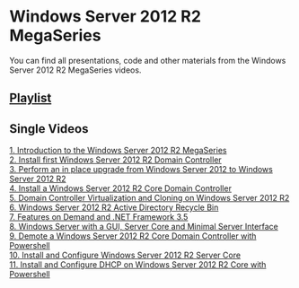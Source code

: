 # Windows Server 2012 R2 MegaSeries
You can find all presentations, code and other materials from the Windows Server 2012 R2 MegaSeries videos.

## [Playlist](https://www.youtube.com/playlist?list=PLBYrLLXZvp0zVwsDO7q6MKny8ZayRic7_)

## Single Videos
[1. Introduction to the Windows Server 2012 R2 MegaSeries](https://youtu.be/6dRCimATMe0)<br/>
[2. Install first Windows Server 2012 R2 Domain Controller](https://youtu.be/LEFv9CdtjiI)<br/>
[3. Perform an in place upgrade from Windows Server 2012 to Windows Server 2012 R2](https://youtu.be/LO8Cn7Z8lZs)<br/>
[4. Install a Windows Server 2012 R2 Core Domain Controller](https://youtu.be/yjRy-OzHfLU)<br/>
[5. Domain Controller Virtualization and Cloning on Windows Server 2012 R2](https://youtu.be/PXiJgC0B5jA)<br/>
[6. Windows Server 2012 R2 Active Directory Recycle Bin](https://youtu.be/Cha8qaVN_fc)<br/>
[7. Features on Demand and .NET Framework 3.5](https://youtu.be/V_kK_RQrjAY)<br/>
[8. Windows Server with a GUI, Server Core and Minimal Server Interface](https://youtu.be/LsbeAcT1ZxU)<br/>
[9. Demote a Windows Server 2012 R2 Core Domain Controller with Powershell](https://youtu.be/lH87d4L_Osw)<br/>
[10. Install and Configure Windows Server 2012 R2 Server Core](https://youtu.be/cwKxO6CD62s)<br/>
[11. Install and Configure DHCP on Windows Server 2012 R2 Core with Powershell](https://youtu.be/_ShDIEqRhdA)